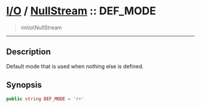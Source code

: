 # [I/O](io.md) / [NullStream](io-NullStream.md) :: DEF_MODE
 > im\io\NullStream
____

## Description
Default mode that is used when nothing else is defined.

## Synopsis
```php
public string DEF_MODE = 'r+'
```
